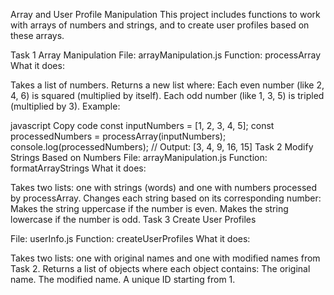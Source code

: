 Array and User Profile Manipulation
This project includes functions to work with arrays of numbers and strings, and to create user profiles based on these arrays.

Task 1
Array Manipulation
File: arrayManipulation.js
Function: processArray
What it does:

Takes a list of numbers.
Returns a new list where:
Each even number (like 2, 4, 6) is squared (multiplied by itself).
Each odd number (like 1, 3, 5) is tripled (multiplied by 3).
Example:

javascript
Copy code
const inputNumbers = [1, 2, 3, 4, 5];
const processedNumbers = processArray(inputNumbers);
console.log(processedNumbers); // Output: [3, 4, 9, 16, 15]
Task 2
Modify Strings Based on Numbers
File: arrayManipulation.js
Function: formatArrayStrings
What it does:

Takes two lists: one with strings (words) and one with numbers processed by processArray.
Changes each string based on its corresponding number:
Makes the string uppercase if the number is even.
Makes the string lowercase if the number is odd.
Task 3
Create User Profiles

File: userInfo.js
Function: createUserProfiles
What it does:

Takes two lists: one with original names and one with modified names from Task 2.
Returns a list of objects where each object contains:
The original name.
The modified name.
A unique ID starting from 1.
